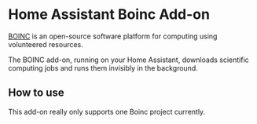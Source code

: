 # Home Assistant Boinc Add-on

[BOINC](https://boinc.berkeley.edu) is an open-source software platform for computing using volunteered resources.

The BOINC add-on, running on your Home Assistant, downloads scientific computing jobs and runs them invisibly in the background.

## How to use

This add-on really only supports one Boinc project currently.
